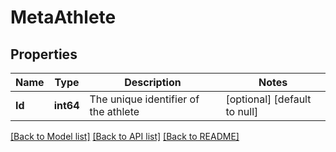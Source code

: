 # MetaAthlete

## Properties
Name | Type | Description | Notes
------------ | ------------- | ------------- | -------------
**Id** | **int64** | The unique identifier of the athlete | [optional] [default to null]

[[Back to Model list]](../README.md#documentation-for-models) [[Back to API list]](../README.md#documentation-for-api-endpoints) [[Back to README]](../README.md)



